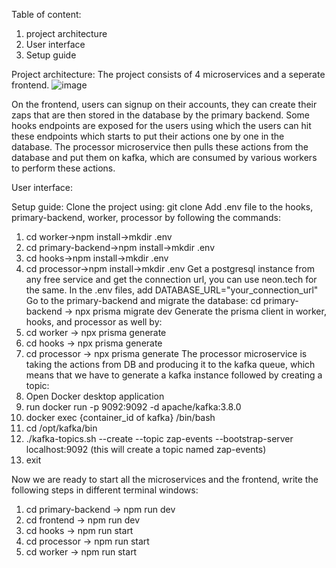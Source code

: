 Table of content:
1. project architecture
2. User interface
3. Setup guide

Project architecture:
The project consists of 4 microservices and a seperate frontend. 
![image](https://github.com/user-attachments/assets/86848e60-0bf6-4967-9f62-b5380048e606)

On the frontend, users can signup on their accounts, they can create their zaps that are then stored in the database by the primary backend.
Some hooks endpoints are exposed for the users using which the users can hit these endpoints which starts to put their actions one by one in the database. 
The processor microservice then pulls these actions from the database and put them on kafka, which are consumed by various workers to perform these actions.


User interface:


Setup guide:
Clone the project using: git clone 
Add .env file to the hooks, primary-backend, worker, processor by following the commands:
1. cd worker->npm install->mkdir .env
2. cd primary-backend->npm install->mkdir .env
3. cd hooks->npm install->mkdir .env
4. cd processor->npm install->mkdir .env
Get a postgresql instance from any free service and get the connection url, you can use neon.tech for the same.
In the .env files, add DATABASE_URL="your_connection_url"
Go to the primary-backend and migrate the database: cd primary-backend -> npx prisma migrate dev
Generate the prisma client in worker, hooks, and processor as well by:
1. cd worker -> npx prisma generate
2. cd hooks -> npx prisma generate
3. cd processor -> npx prisma generate
The processor microservice is taking the actions from DB and producing it to the kafka queue, which means that we have to generate a kafka instance followed by creating a topic:
1. Open Docker desktop application
2. run docker run -p 9092:9092 -d apache/kafka:3.8.0
3. docker exec {container_id of kafka} /bin/bash
4. cd /opt/kafka/bin
5. ./kafka-topics.sh --create --topic zap-events --bootstrap-server localhost:9092          (this will create a topic named zap-events)
6. exit

Now we are ready to start all the microservices and the frontend, write the following steps in different terminal windows:
1. cd primary-backend -> npm run dev
2. cd frontend -> npm run dev
3. cd hooks -> npm run start
4. cd processor -> npm run start
5. cd worker -> npm run start
